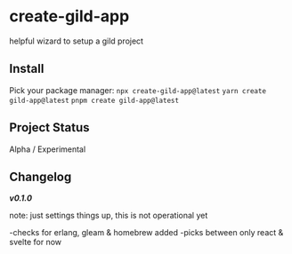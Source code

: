 # create-gild-app

helpful wizard to setup a gild project

## Install

Pick your package manager:
`npx create-gild-app@latest`
`yarn create gild-app@latest`
`pnpm create gild-app@latest`

## Project Status

Alpha / Experimental

## Changelog

***v0.1.0***

note: just settings things up, this is not operational yet

-checks for erlang, gleam & homebrew added
-picks between only react & svelte for now